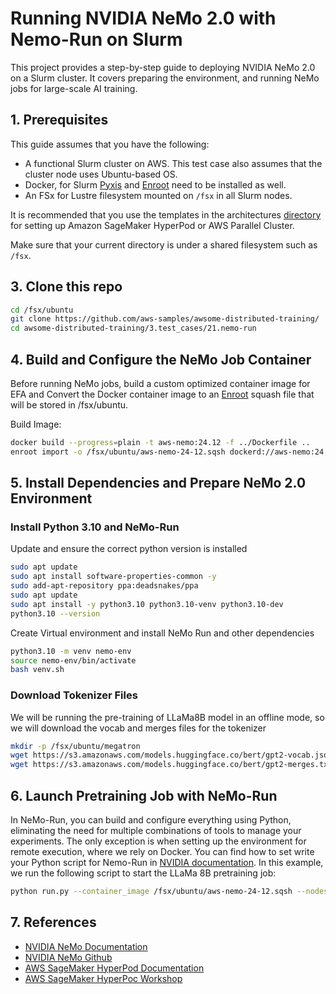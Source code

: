 # Running NVIDIA NeMo 2.0 with Nemo-Run on Slurm

This project provides a step-by-step guide to deploying NVIDIA NeMo 2.0 on a Slurm cluster. It covers preparing the environment, and running NeMo jobs for large-scale AI training.

## 1. Prerequisites

This guide assumes that you have the following:

- A functional Slurm cluster on AWS. This test case also assumes that the cluster node uses Ubuntu-based OS.
- Docker, for Slurm [Pyxis](https://github.com/NVIDIA/pyxis) and [Enroot](https://github.com/NVIDIA/enroot) need to be installed as well.
- An FSx for Lustre filesystem mounted on `/fsx` in all Slurm nodes.

It is recommended that you use the templates in the architectures [directory](../../1.architectures) for setting up Amazon SageMaker HyperPod or AWS Parallel Cluster.

Make sure that your current directory is under a shared filesystem such as `/fsx`. 


## 3. Clone this repo

  ```bash
  cd /fsx/ubuntu
  git clone https://github.com/aws-samples/awsome-distributed-training/
  cd awsome-distributed-training/3.test_cases/21.nemo-run
  ```

## 4. Build and Configure the NeMo Job Container

Before running NeMo jobs, build a custom optimized container image for EFA and Convert the Docker container image to an [Enroot](https://github.com/NVIDIA/enroot) squash file that will be stored in /fsx/ubuntu.

Build Image:

  ```bash
  docker build --progress=plain -t aws-nemo:24.12 -f ../Dockerfile ..
  enroot import -o /fsx/ubuntu/aws-nemo-24-12.sqsh dockerd://aws-nemo:24.12
  ```

## 5. Install Dependencies and Prepare NeMo 2.0 Environment

### Install Python 3.10 and NeMo-Run

Update and ensure the correct python version is installed

  ```bash
  sudo apt update
  sudo apt install software-properties-common -y
  sudo add-apt-repository ppa:deadsnakes/ppa
  sudo apt update
  sudo apt install -y python3.10 python3.10-venv python3.10-dev
  python3.10 --version
  ```

Create Virtual environment and install NeMo Run and other dependencies

  ```bash
  python3.10 -m venv nemo-env
  source nemo-env/bin/activate
  bash venv.sh
  ```

### Download Tokenizer Files

We will be running the pre-training of LLaMa8B model in an offline mode, so we will download the vocab and merges files for the tokenizer

  ```bash
  mkdir -p /fsx/ubuntu/megatron
  wget https://s3.amazonaws.com/models.huggingface.co/bert/gpt2-vocab.json -O /fsx/ubuntu/megatron/megatron-gpt-345m_vocab
  wget https://s3.amazonaws.com/models.huggingface.co/bert/gpt2-merges.txt -O /fsx/ubuntu/megatron/megatron-gpt-345m_merges
  ```

## 6. Launch Pretraining Job with NeMo-Run

In NeMo-Run, you can build and configure everything using Python, eliminating the need for multiple combinations of tools to manage your experiments. The only exception is when setting up the environment for remote execution, where we rely on Docker. You can find how to set write your Python script for Nemo-Run in [NVIDIA documentation](https://docs.nvidia.com/nemo-framework/user-guide/latest/nemo-2.0/quickstart.html).
In this example, we run the following script to start the LLaMa 8B pretraining job:

  ```bash
  python run.py --container_image /fsx/ubuntu/aws-nemo-24-12.sqsh --nodes 2 --partition dev --max_steps 1000
  ```

## 7. References

- [NVIDIA NeMo Documentation](https://docs.nvidia.com/deeplearning/nemo/user-guide/docs/en/stable/index.html)
- [NVIDIA NeMo Github](https://github.com/NVIDIA/NeMo)
- [AWS SageMaker HyperPod Documentation](https://docs.aws.amazon.com/sagemaker/latest/dg/sagemaker-hyperpod.html)
- [AWS SageMaker HyperPoc Workshop](https://catalog.workshops.aws/sagemaker-hyperpod/en-US)

